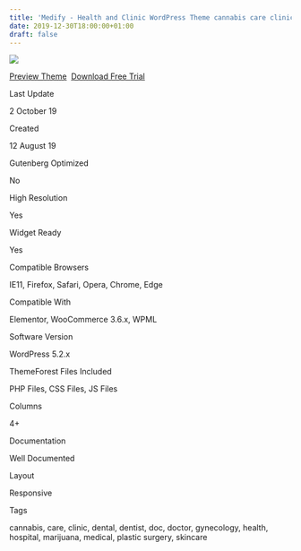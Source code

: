 ```yaml
---
title: 'Medify - Health and Clinic WordPress Theme cannabis care clinic dental d'
date: 2019-12-30T18:00:00+01:00
draft: false
---
```


[![](https://3.bp.blogspot.com/-F6EfB4AUHys/XgotCgI4kAI/AAAAAAAAFsU/n-9GCL93FRYI_GSBoyafL-yQbtt1r4zVACLcBGAsYHQ/s400/medify-health-a-clinic-wordpress-theme-download.jpg)](https://3.bp.blogspot.com/-F6EfB4AUHys/XgotCgI4kAI/AAAAAAAAFsU/n-9GCL93FRYI_GSBoyafL-yQbtt1r4zVACLcBGAsYHQ/s1600/medify-health-a-clinic-wordpress-theme-download.jpg)

[Preview Theme](https://fxtheme.com/item/medify-health-clinic-wordpress-theme/24304216?s_do=preview "live Preview Medify - Health & Clinic WordPress Theme")  [Download Free Trial](https://fxtheme.com/item/medify-health-clinic-wordpress-theme/24304216?s_do=theme12595.zip "Downnload Free Trial Medify - Health & Clinic WordPress Theme")

Last Update

2 October 19

Created

12 August 19

Gutenberg Optimized

No

High Resolution

Yes

Widget Ready

Yes

Compatible Browsers

IE11, Firefox, Safari, Opera, Chrome, Edge

Compatible With

Elementor, WooCommerce 3.6.x, WPML

Software Version

WordPress 5.2.x

ThemeForest Files Included

PHP Files, CSS Files, JS Files

Columns

4+

Documentation

Well Documented

Layout

Responsive

Tags

cannabis, care, clinic, dental, dentist, doc, doctor, gynecology, health, hospital, marijuana, medical, plastic surgery, skincare